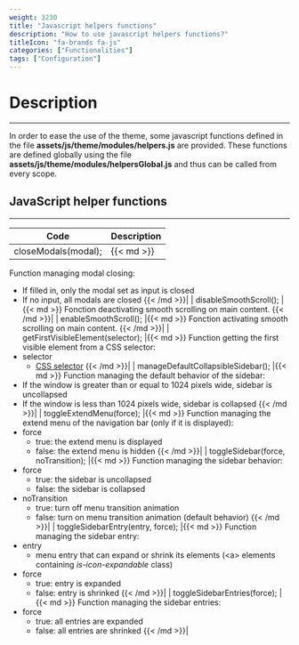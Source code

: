 ```yaml
---
weight: 3230
title: "Javascript helpers functions"
description: "How to use javascript helpers functions?"
titleIcon: "fa-brands fa-js"
categories: ["Functionalities"]
tags: ["Configuration"]
---
```


# Description
---

In order to ease the use of the theme, some javascript functions defined in the file **assets/js/theme/modules/helpers.js** are provided.
These functions are defined globally using the file **assets/js/theme/modules/helpersGlobal.js** and thus can be called from every scope.

## JavaScript helper functions
---

| Code | Description |
| ---- | ----------- |
| closeModals(modal); |{{< md >}}
Function managing modal closing:
* If filled in, only the modal set as input is closed
* If no input, all modals are closed
{{< /md >}}|
| disableSmoothScroll(); |{{< md >}}
Fonction deactivating smooth scrolling on main content.
{{< /md >}}|
| enableSmoothScroll(); |{{< md >}}
Fonction activating smooth scrolling on main content.
{{< /md >}}|
| getFirstVisibleElement(selector); |{{< md >}}
Function getting the first visible element from a CSS selector:
* selector
    * [CSS selector](https://developer.mozilla.org/docs/Web/CSS/CSS_Selectors)
{{< /md >}}|
| manageDefaultCollapsibleSidebar(); |{{< md >}}
Function managing the default behavior of the sidebar:
* If the window is greater than or equal to 1024 pixels wide, sidebar is uncollapsed
* If the window is less than 1024 pixels wide, sidebar is collapsed
{{< /md >}}|
| toggleExtendMenu(force); |{{< md >}}
Function managing the extend menu of the navigation bar (only if it is displayed):
* force
    * true: the extend menu is displayed
    * false: the extend menu is hidden
{{< /md >}}|
| toggleSidebar(force, noTransition); |{{< md >}}
Function managing the sidebar behavior:
* force
    * true: the sidebar is uncollapsed
    * false: the sidebar is collapsed
* noTransition
    * true: turn off menu transition animation
    * false: turn on menu transition animation (default behavior)
{{< /md >}}|
| toggleSidebarEntry(entry, force); |{{< md >}}
Function managing the sidebar entry:
* entry
    * menu entry that can expand or shrink its elements (\<a> elements containing *is-icon-expandable* class)
* force
    * true: entry is expanded
    * false: entry is shrinked
{{< /md >}}|
| toggleSidebarEntries(force); |{{< md >}}
Function managing the sidebar entries:
* force
    * true: all entries are expanded
    * false: all entries are shrinked
{{< /md >}}|
